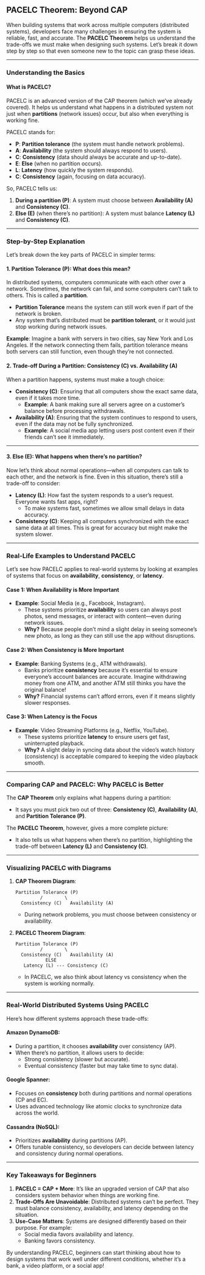 
## **PACELC Theorem: Beyond CAP**

When building systems that work across multiple computers (distributed systems), developers face many challenges in ensuring the system is reliable, fast, and accurate. The **PACELC Theorem** helps us understand the trade-offs we must make when designing such systems. Let’s break it down step by step so that even someone new to the topic can grasp these ideas.

----------

### **Understanding the Basics**

#### What is PACELC?

PACELC is an advanced version of the CAP theorem (which we’ve already covered). It helps us understand what happens in a distributed system not just when **partitions** (network issues) occur, but also when everything is working fine.

PACELC stands for:

-   **P**: **Partition tolerance** (the system must handle network problems).
-   **A**: **Availability** (the system should always respond to users).
-   **C**: **Consistency** (data should always be accurate and up-to-date).
-   **E**: **Else** (when no partition occurs).
-   **L**: **Latency** (how quickly the system responds).
-   **C**: **Consistency** (again, focusing on data accuracy).

So, PACELC tells us:

1.  **During a partition (P)**: A system must choose between **Availability (A)** and **Consistency (C)**.
2.  **Else (E)** (when there’s no partition): A system must balance **Latency (L)** and **Consistency (C)**.

----------

### **Step-by-Step Explanation**

Let’s break down the key parts of PACELC in simpler terms:

#### **1. Partition Tolerance (P): What does this mean?**

In distributed systems, computers communicate with each other over a network. Sometimes, the network can fail, and some computers can’t talk to others. This is called a **partition**.

-   **Partition Tolerance** means the system can still work even if part of the network is broken.
-   Any system that’s distributed must be **partition tolerant**, or it would just stop working during network issues.

**Example**: Imagine a bank with servers in two cities, say New York and Los Angeles. If the network connecting them fails, partition tolerance means both servers can still function, even though they’re not connected.

#### **2. Trade-off During a Partition: Consistency (C) vs. Availability (A)**

When a partition happens, systems must make a tough choice:

-   **Consistency (C)**: Ensuring that all computers show the exact same data, even if it takes more time.
    -   **Example**: A bank making sure all servers agree on a customer’s balance before processing withdrawals.
-   **Availability (A)**: Ensuring that the system continues to respond to users, even if the data may not be fully synchronized.
    -   **Example**: A social media app letting users post content even if their friends can’t see it immediately.

----------

#### **3. Else (E): What happens when there’s no partition?**

Now let’s think about normal operations—when all computers can talk to each other, and the network is fine. Even in this situation, there’s still a trade-off to consider:

-   **Latency (L)**: How fast the system responds to a user’s request. Everyone wants fast apps, right?
    -   To make systems fast, sometimes we allow small delays in data accuracy.
-   **Consistency (C)**: Keeping all computers synchronized with the exact same data at all times. This is great for accuracy but might make the system slower.

----------

### **Real-Life Examples to Understand PACELC**

Let’s see how PACELC applies to real-world systems by looking at examples of systems that focus on **availability**, **consistency**, or **latency**.

#### **Case 1: When Availability is More Important**

-   **Example**: Social Media (e.g., Facebook, Instagram).
    -   These systems prioritize **availability** so users can always post photos, send messages, or interact with content—even during network issues.
    -   **Why?** Because people don’t mind a slight delay in seeing someone’s new photo, as long as they can still use the app without disruptions.

#### **Case 2: When Consistency is More Important**

-   **Example**: Banking Systems (e.g., ATM withdrawals).
    -   Banks prioritize **consistency** because it’s essential to ensure everyone’s account balances are accurate. Imagine withdrawing money from one ATM, and another ATM still thinks you have the original balance!
    -   **Why?** Financial systems can’t afford errors, even if it means slightly slower responses.

#### **Case 3: When Latency is the Focus**

-   **Example**: Video Streaming Platforms (e.g., Netflix, YouTube).
    -   These systems prioritize **latency** to ensure users get fast, uninterrupted playback.
    -   **Why?** A slight delay in syncing data about the video’s watch history (consistency) is acceptable compared to keeping the video playback smooth.

----------

### **Comparing CAP and PACELC: Why PACELC is Better**

The **CAP Theorem** only explains what happens during a partition:

-   It says you must pick two out of three: **Consistency (C)**, **Availability (A)**, and **Partition Tolerance (P)**.

The **PACELC Theorem**, however, gives a more complete picture:

-   It also tells us what happens when there’s no partition, highlighting the trade-off between **Latency (L)** and **Consistency (C)**.

----------

### **Visualizing PACELC with Diagrams**

1.  **CAP Theorem Diagram**:
    
    ```plaintext
    Partition Tolerance (P)
             /        \
      Consistency (C)   Availability (A)
      ```
    
    -   During network problems, you must choose between consistency or availability.
2.  **PACELC Theorem Diagram**:
    
    ```plaintext
    Partition Tolerance (P)
             /        \
      Consistency (C)   Availability (A)
               ELSE
       Latency (L) --- Consistency (C)
       ```
    
    -   In PACELC, we also think about latency vs consistency when the system is working normally.

----------

### **Real-World Distributed Systems Using PACELC**

Here’s how different systems approach these trade-offs:

#### **Amazon DynamoDB**:

-   During a partition, it chooses **availability** over consistency (AP).
-   When there’s no partition, it allows users to decide:
    -   Strong consistency (slower but accurate).
    -   Eventual consistency (faster but may take time to sync data).

#### **Google Spanner**:

-   Focuses on **consistency** both during partitions and normal operations (CP and EC).
-   Uses advanced technology like atomic clocks to synchronize data across the world.

#### **Cassandra (NoSQL)**:

-   Prioritizes **availability** during partitions (AP).
-   Offers tunable consistency, so developers can decide between latency and consistency during normal operations.

----------

### **Key Takeaways for Beginners**

1.  **PACELC = CAP + More**: It’s like an upgraded version of CAP that also considers system behavior when things are working fine.
2.  **Trade-Offs Are Unavoidable**: Distributed systems can’t be perfect. They must balance consistency, availability, and latency depending on the situation.
3.  **Use-Case Matters**: Systems are designed differently based on their purpose. For example:
    -   Social media favors availability and latency.
    -   Banking favors consistency.

By understanding PACELC, beginners can start thinking about how to design systems that work well under different conditions, whether it’s a bank, a video platform, or a social app!